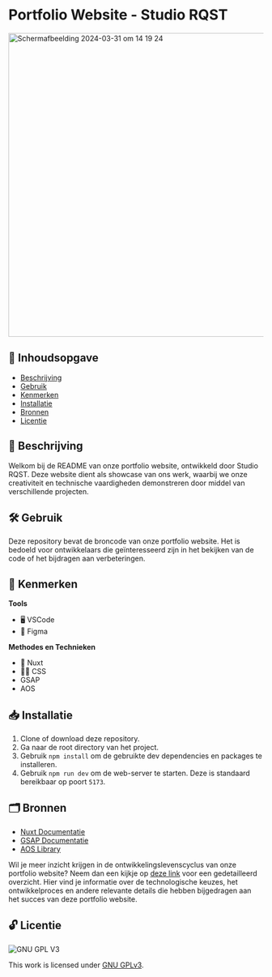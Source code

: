 # Portfolio Website - Studio RQST

<img width="600" alt="Schermafbeelding 2024-03-31 om 14 19 24" src="https://github.com/rosahoffer/RQST/assets/112861375/ab16c019-7624-423a-a498-c37933598a53">

## 📖 Inhoudsopgave

  * [Beschrijving](#beschrijving)
  * [Gebruik](#gebruik)
  * [Kenmerken](#kenmerken)
  * [Installatie](#installatie)
  * [Bronnen](#bronnen)
  * [Licentie](#licentie)
    
## 📄 Beschrijving

Welkom bij de README van onze portfolio website, ontwikkeld door Studio RQST. Deze website dient als showcase van ons werk, waarbij we onze creativiteit en technische vaardigheden demonstreren door middel van verschillende projecten.

## 🛠️ Gebruik

Deze repository bevat de broncode van onze portfolio website. Het is bedoeld voor ontwikkelaars die geïnteresseerd zijn in het bekijken van de code of het bijdragen aan verbeteringen.

## 💎 Kenmerken

**Tools**

- 🖥️ VSCode
- 🎨 Figma

**Methodes en Technieken**

- 🚀 Nuxt
- 💅🏼 CSS
- GSAP
- AOS

## 📥 Installatie

1. Clone of download deze repository.
2. Ga naar de root directory van het project.
3. Gebruik `npm install` om de gebruikte dev dependencies en packages te installeren.
4. Gebruik `npm run dev` om de web-server te starten. Deze is standaard bereikbaar op poort `5173`.

## 🗂️ Bronnen

- [Nuxt Documentatie](https://nuxt.com/docs/getting-started/installation)
- [GSAP Documentatie](https://gsap.com/)
- [AOS Library](https://michalsnik.github.io/aos/)

Wil je meer inzicht krijgen in de ontwikkelingslevenscyclus van onze portfolio website? Neem dan een kijkje op [deze link](https://github.com/rosahoffer/RQST/wiki) voor een gedetailleerd overzicht. Hier vind je informatie over de technologische keuzes, het ontwikkelproces en andere relevante details die hebben bijgedragen aan het succes van deze portfolio website.

## 🔓 Licentie

![GNU GPL V3](https://www.gnu.org/graphics/gplv3-127x51.png)

This work is licensed under [GNU GPLv3](./LICENSE).
